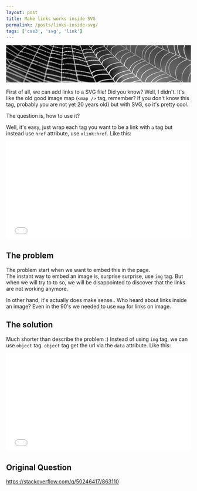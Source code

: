 ```yaml
---
layout: post
title: Make links works inside SVG
permalink: /posts/links-inside-svg/
tags: ['css3', 'svg', 'link']
---
```


<img src="/assets/images/posts/links-inside-svg.jpg" alt="Make links works inside SVG" />

First of all, we can add links to a SVG file! Did you know? Well, I didn't. It's like the old good image map (`<map />` tag, remember? If you don't know this tag,   probably you are not yet 20 years old) but with SVG, so it's pretty cool.

The question is, how to use it?

<!--more-->
Well, it's easy, just wrap each tag you want to be a link with `a` tag but instead use `href` attribute, use `xlink:href`. Like this:

<iframe height='265' scrolling='no' title='SVG with link' src='//codepen.io/moshfeu/embed/erKxzp/?height=265&theme-id=0&default-tab=html,result&embed-version=2' frameborder='no' allowtransparency='true' allowfullscreen='true' style='width: 100%;'>See the Pen <a href='https://codepen.io/moshfeu/pen/erKxzp/'>SVG with link</a> by Mosh (<a href='https://codepen.io/moshfeu'>@moshfeu</a>) on <a href='https://codepen.io'>CodePen</a>.
</iframe>

## The problem ##

The problem start when we want to embed this in the page.<br />
The instant way to embed an image is, surprise surprise, use `img` tag. But when we will try to to so, we will be disappointed to discover that the links are not working anymore.

In other hand, it's actually does make sense.. Who heard about links inside an image? Even in the 90's we needed to use `map` for links on image.

## The solution ##

Much shorter than describe the problem :) Instead of using `img` tag, we can use `object` tag. `object` tag get the url via the `data` attribute. Like this:

<iframe height='265' scrolling='no' title='XqYOoR' src='//codepen.io/moshfeu/embed/XqYOoR/?height=265&theme-id=0&default-tab=html,result&embed-version=2' frameborder='no' allowtransparency='true' allowfullscreen='true' style='width: 100%;'>See the Pen <a href='https://codepen.io/moshfeu/pen/XqYOoR/'>XqYOoR</a> by Mosh (<a href='https://codepen.io/moshfeu'>@moshfeu</a>) on <a href='https://codepen.io'>CodePen</a>.
</iframe>

## Original Question ##
<a href="https://stackoverflow.com/q/50246417/863110" target="_blank">https://stackoverflow.com/q/50246417/863110</a>
